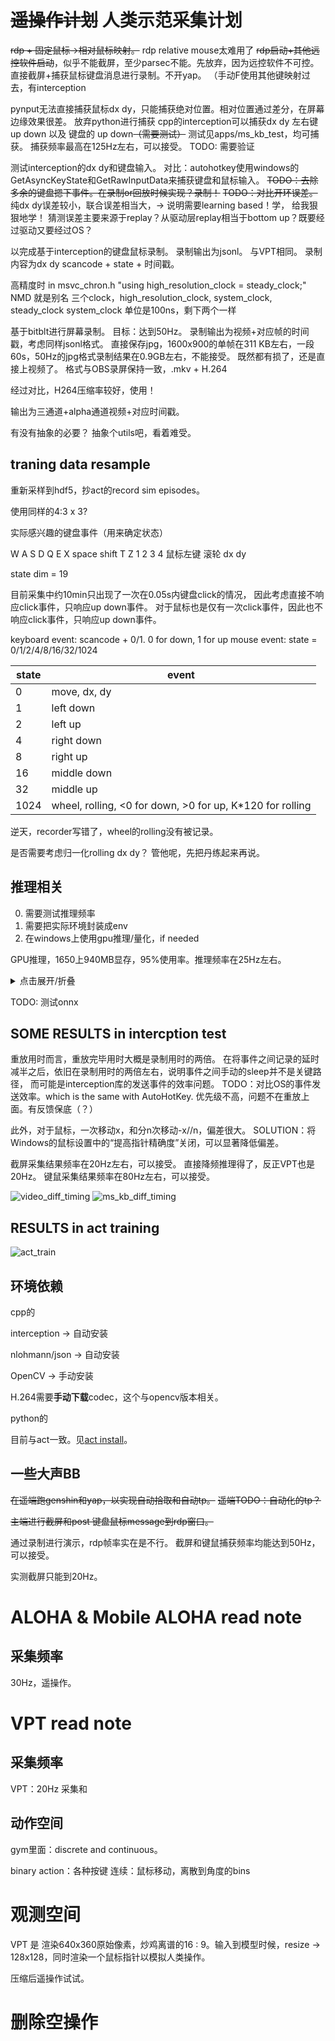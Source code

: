# ~~遥操作计划~~ 人类示范采集计划

~~rdp + 固定鼠标->相对鼠标映射。~~ rdp relative mouse太难用了
~~rdp启动+其他远控软件启动~~，似乎不能截屏，至少parsec不能。先放弃，因为远控软件不可控。
直接截屏+捕获鼠标键盘消息进行录制。不开yap。
（手动F使用其他键映射过去，有interception

pynput无法直接捕获鼠标dx dy，只能捕获绝对位置。相对位置通过差分，在屏幕边缘效果很差。
放弃python进行捕获
cpp的interception可以捕获dx dy 左右键 up down 以及 键盘的 up down~~（需要测试）~~ 测试见apps/ms_kb_test，均可捕获。
捕获频率最高在125Hz左右，可以接受。
TODO: 需要验证

测试interception的dx dy和键盘输入。
对比：autohotkey使用windows的GetAsyncKeyState和GetRawInputData来捕获键盘和鼠标输入。
~~TODO：去除多余的键盘摁下事件。在录制or回放时候实现？录制！~~
~~TODO：对比开环误差。~~ 纯dx dy误差较小，联合误差相当大，-> 说明需要learning based！学， 给我狠狠地学！
猜测误差主要来源于replay？从驱动层replay相当于bottom up？既要经过驱动又要经过OS？

以完成基于interception的键盘鼠标录制。
录制输出为jsonl。
与VPT相同。
录制内容为dx dy scancode + state + 时间戳。

高精度时 in msvc_chron.h 
"using high_resolution_clock = steady_clock;"
NMD 就是别名
三个clock，high_resolution_clock, system_clock, steady_clock
system_clock 单位是100ns，剩下两个一样

基于bitblt进行屏幕录制。
目标：达到50Hz。
录制输出为视频+对应帧的时间戳，考虑同样jsonl格式。
直接保存jpg，1600x900的单帧在311 KB左右，一段60s，50Hz的jpg格式录制结果在0.9GB左右，不能接受。
既然都有损了，还是直接上视频了。
格式与OBS录屏保持一致，.mkv + H.264


经过对比，H264压缩率较好，使用！

输出为三通道+alpha通道视频+对应时间戳。


有没有抽象的必要？
抽象个utils吧，看着难受。


## traning data resample

重新采样到hdf5，抄act的record sim episodes。

使用同样的4:3 x 3?

实际感兴趣的键盘事件（用来确定状态）

W A S D Q E
X space shift T Z
1 2 3 4
鼠标左键 滚轮 dx dy

state dim = 19

目前采集中约10min只出现了一次在0.05s内键盘click的情况，
因此考虑直接不响应click事件，只响应up down事件。
对于鼠标也是仅有一次click事件，因此也不响应click事件，只响应up down事件。

keyboard event: scancode + 0/1. 0 for down, 1 for up
mouse event: state = 0/1/2/4/8/16/32/1024

|state|event|
|---|---|
|0| move, dx, dy|
|1| left down|
|2| left up|
|4| right down|
|8| right up|
|16| middle down|
|32| middle up|
|1024| wheel, rolling, <0 for down, >0 for up, K*120 for rolling|

逆天，recorder写错了，wheel的rolling没有被记录。

是否需要考虑归一化rolling dx dy？
管他呢，先把丹练起来再说。

## 推理相关

0. 需要测试推理频率
1. 需要把实际环境封装成env
2. 在windows上使用gpu推理/量化，if needed

GPU推理，1650上940MB显存，95%使用率。推理频率在25Hz左右。

<details>
<summary>点击展开/折叠</summary>

```
number of parameters: 83.93M
KL Weight 10
loading status: <All keys matched successfully>
policy loaded from ./models/policy_best.ckpt
20 ['rgb', 'alpha']
episode 0
episode 1 reseted
policy cost time: 0.24788498878479004
policy cost time: 0.04613614082336426
policy cost time: 0.04155588150024414
policy cost time: 0.04088902473449707
policy cost time: 0.04034066200256348
policy cost time: 0.04026675224304199
policy cost time: 0.039809465408325195
policy cost time: 0.04023098945617676
policy cost time: 0.04009509086608887
policy cost time: 0.04073286056518555
policy cost time: 0.039798736572265625
policy cost time: 0.03967618942260742
policy cost time: 0.040578365325927734
policy cost time: 0.04021739959716797
policy cost time: 0.04040646553039551
policy cost time: 0.03969383239746094
policy cost time: 0.04032468795776367
policy cost time: 0.03956127166748047
policy cost time: 0.04052019119262695
policy cost time: 0.03984856605529785
policy cost time: 0.041188716888427734
policy cost time: 0.03958463668823242
policy cost time: 0.040534019470214844
policy cost time: 0.03996396064758301
policy cost time: 0.04044675827026367
policy cost time: 0.03999972343444824
policy cost time: 0.040602684020996094
policy cost time: 0.04042482376098633
policy cost time: 0.040052175521850586
policy cost time: 0.04040646553039551
policy cost time: 0.040402889251708984
policy cost time: 0.04096198081970215
policy cost time: 0.039794206619262695
policy cost time: 0.04044842720031738
policy cost time: 0.040230512619018555
policy cost time: 0.04017281532287598
policy cost time: 0.04046940803527832
policy cost time: 0.04038238525390625
policy cost time: 0.039876699447631836
policy cost time: 0.040224313735961914
policy cost time: 0.040181875228881836
policy cost time: 0.04074835777282715
policy cost time: 0.04024052619934082
policy cost time: 0.04047036170959473
policy cost time: 0.04026675224304199
policy cost time: 0.03995394706726074
policy cost time: 0.04031181335449219
policy cost time: 0.04022693634033203
policy cost time: 0.04422402381896973
policy cost time: 0.040262699127197266
policy cost time: 0.039905548095703125
policy cost time: 0.04033374786376953
policy cost time: 0.04022049903869629
policy cost time: 0.03992772102355957
policy cost time: 0.04020237922668457
policy cost time: 0.04030132293701172
policy cost time: 0.04083824157714844
policy cost time: 0.04009079933166504
policy cost time: 0.04003787040710449
policy cost time: 0.040384531021118164
policy cost time: 0.04086637496948242
policy cost time: 0.04016566276550293
policy cost time: 0.04055523872375488
policy cost time: 0.041004180908203125
policy cost time: 0.04082608222961426
policy cost time: 0.04035639762878418
policy cost time: 0.03992414474487305
policy cost time: 0.04020214080810547
policy cost time: 0.04000711441040039
policy cost time: 0.04039335250854492
policy cost time: 0.04012131690979004
policy cost time: 0.040618896484375
policy cost time: 0.04160451889038086
policy cost time: 0.04009294509887695
policy cost time: 0.040244340896606445
policy cost time: 0.039781808853149414
policy cost time: 0.040757179260253906
policy cost time: 0.03998994827270508
policy cost time: 0.04109501838684082
policy cost time: 0.04034900665283203
policy cost time: 0.04010343551635742
policy cost time: 0.040680646896362305
policy cost time: 0.04023265838623047
policy cost time: 0.04090237617492676
policy cost time: 0.03957343101501465
policy cost time: 0.04010725021362305
policy cost time: 0.04057598114013672
policy cost time: 0.04024958610534668
policy cost time: 0.040456295013427734
policy cost time: 0.040045976638793945
policy cost time: 0.04030632972717285
policy cost time: 0.04042196273803711
policy cost time: 0.040312767028808594
policy cost time: 0.04008913040161133
policy cost time: 0.04027962684631348
policy cost time: 0.04114079475402832
policy cost time: 0.04072093963623047
policy cost time: 0.040074825286865234
policy cost time: 0.040160179138183594
policy cost time: 0.04040169715881348
policy cost time: 0.0417788028717041
policy cost time: 0.040772199630737305
policy cost time: 0.04053950309753418
policy cost time: 0.04054713249206543
policy cost time: 0.03999781608581543
policy cost time: 0.04011797904968262
policy cost time: 0.04048013687133789
policy cost time: 0.040229082107543945
policy cost time: 0.04073381423950195
policy cost time: 0.04063296318054199
policy cost time: 0.042700767517089844
policy cost time: 0.04044532775878906
policy cost time: 0.040183067321777344
policy cost time: 0.04022860527038574
policy cost time: 0.03993415832519531
policy cost time: 0.04033613204956055
policy cost time: 0.04172468185424805
policy cost time: 0.04092526435852051
policy cost time: 0.04076576232910156
policy cost time: 0.039971351623535156
policy cost time: 0.0408167839050293
policy cost time: 0.03987574577331543
policy cost time: 0.040430545806884766
policy cost time: 0.040289878845214844
policy cost time: 0.04064607620239258
policy cost time: 0.039885520935058594
policy cost time: 0.04063844680786133
policy cost time: 0.03989887237548828
policy cost time: 0.04066610336303711
policy cost time: 0.0432283878326416
policy cost time: 0.04082608222961426
policy cost time: 0.042026519775390625
policy cost time: 0.03962111473083496
policy cost time: 0.04136919975280762
policy cost time: 0.039786338806152344
policy cost time: 0.040505409240722656
policy cost time: 0.040525197982788086
policy cost time: 0.0433354377746582
policy cost time: 0.04018402099609375
policy cost time: 0.04085493087768555
policy cost time: 0.04040360450744629
policy cost time: 0.040296316146850586
policy cost time: 0.04077601432800293
policy cost time: 0.04036855697631836
policy cost time: 0.04076385498046875
policy cost time: 0.040678977966308594
policy cost time: 0.04172801971435547
policy cost time: 0.040747880935668945
policy cost time: 0.040535688400268555
policy cost time: 0.04029202461242676
policy cost time: 0.04046177864074707
policy cost time: 0.04064583778381348
policy cost time: 0.04082942008972168
policy cost time: 0.040602922439575195
policy cost time: 0.04002261161804199
policy cost time: 0.04046988487243652
policy cost time: 0.03979778289794922
policy cost time: 0.040772438049316406
policy cost time: 0.04049825668334961
policy cost time: 0.04044985771179199
policy cost time: 0.04039812088012695
policy cost time: 0.040955543518066406
policy cost time: 0.04027080535888672
policy cost time: 0.04065442085266113
policy cost time: 0.04112839698791504
policy cost time: 0.043868064880371094
policy cost time: 0.04077792167663574
policy cost time: 0.04028034210205078
policy cost time: 0.04063105583190918
policy cost time: 0.04011201858520508
policy cost time: 0.0405123233795166
policy cost time: 0.04060220718383789
policy cost time: 0.04271507263183594
policy cost time: 0.0404667854309082
policy cost time: 0.040477752685546875
policy cost time: 0.04366254806518555
policy cost time: 0.04015088081359863
policy cost time: 0.040462493896484375
policy cost time: 0.03997039794921875
policy cost time: 0.04118680953979492
policy cost time: 0.040691375732421875
policy cost time: 0.040297746658325195
policy cost time: 0.04057478904724121
policy cost time: 0.04029583930969238
policy cost time: 0.0407259464263916
policy cost time: 0.03971433639526367
policy cost time: 0.04060053825378418
policy cost time: 0.03979802131652832
policy cost time: 0.04070758819580078
policy cost time: 0.040131568908691406
policy cost time: 0.04072999954223633
policy cost time: 0.0427708625793457
policy cost time: 0.04099106788635254
policy cost time: 0.040162086486816406
policy cost time: 0.04214644432067871
policy cost time: 0.04184842109680176
policy cost time: 0.040117740631103516
policy cost time: 0.04062080383300781
policy cost time: 0.04264187812805176
policy cost time: 0.040508270263671875
policy cost time: 0.04002499580383301
```

</details>

TODO: 测试onnx


## SOME RESULTS in intercption test

重放用时而言，重放完毕用时大概是录制用时的两倍。
在将事件之间记录的延时减半之后，依旧在录制用时的两倍左右，说明事件之间手动的sleep并不是关键路径，
而可能是interception库的发送事件的效率问题。
TODO：对比OS的事件发送效率。which is the same with AutoHotKey.
优先级不高，问题不在重放上面。有反馈保底（？）

此外，对于鼠标，一次移动x，和分n次移动-x//n，偏差很大。
SOLUTION：将Windows的鼠标设置中的“提高指针精确度”关闭，可以显著降低偏差。


截屏采集结果频率在20Hz左右，可以接受。
直接降频推理得了，反正VPT也是20Hz。
键鼠采集结果频率在80Hz左右，可以接受。

![video_diff_timing](../pics/video_diff_timing.png)
![ms_kb_diff_timing](../pics/ms_kb_diff_timing.png)

## RESULTS in act training

![act_train](../pics/train_loss.png)


## 环境依赖

cpp的

interception -> 自动安装

nlohmann/json -> 自动安装

OpenCV -> 手动安装

H.264需要**手动下载**codec，这个与opencv版本相关。

python的

目前与act一致。见[act install](https://github.com/tonyzhaozh/act?tab=readme-ov-file#installation)。



## 一些大声BB

~~在遥端跑genshin和yap，以实现自动拾取和自动tp。~~
~~遥端TODO：自动化的tp？~~

~~主端进行截屏和post 键盘鼠标message到rdp窗口。~~

通过录制进行演示，rdp帧率实在是不行。
截屏和键鼠捕获频率均能达到50Hz，可以接受。

实测截屏只能到20Hz。



# ALOHA & Mobile ALOHA read note

## 采集频率

30Hz，遥操作。

# VPT read note
## 采集频率



VPT：20Hz 采集和

## 动作空间 


gym里面：discrete and continuous。

binary action：各种按键
连续：鼠标移动，离散到角度的bins




# 观测空间

VPT 是 渲染640x360原始像素，炒鸡离谱的16 : 9。输入到模型时候，resize -> 128x128，同时渲染一个鼠标指针以模拟人类操作。




压缩后遥操作试试。

# 删除空操作

